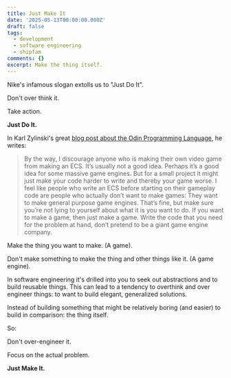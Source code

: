 ```yaml
---
title: Just Make It
date: '2025-05-13T00:00:00.000Z'
draft: false
tags:
  - development
  - software engineering
  - shipfam
comments: {}
excerpt: Make the thing itself.
---
```

Nike's infamous slogan extolls us to "Just Do It". 

Don't over think it. 

Take action. 

**Just Do It.**

In Karl Zylinski's great [blog post about the Odin Programming Language](https://zylinski.se/posts/a-programming-language-for-me/), he writes:

>By the way, I discourage anyone who is making their own video game from making an ECS. It’s usually not a good idea. Perhaps it’s a good idea for some massive game engines. But for a small project it might just make your code harder to write and thereby your game worse. I feel like people who write an ECS before starting on their gameplay code are people who actually don’t want to make games: They want to make general purpose game engines. That’s fine, but make sure you’re not lying to yourself about what it is you want to do. If you want to make a game, then just make a game. Write the code that you need for the problem at hand, don’t pretend to be a giant game engine company.

Make the thing you want to make. (A game).

Don't make something to make the thing and other things like it. (A game engine).

In software engineering it's drilled into you to seek out abstractions and to build reusable things. This can lead to a tendency to overthink and over engineer things: to want to build elegant, generalized solutions. 

Instead of building something that might be relatively boring (and easier) to build in comparison: the thing itself.

So:

Don't over-engineer it.

Focus on the actual problem.

**Just Make It.**
